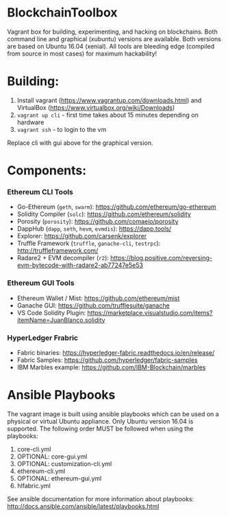 # BlockchainToolbox
Vagrant box for building, experimenting, and hacking on blockchains. Both command line and graphical (xubuntu) versions are available. Both versions are based on Ubuntu 16.04 (xenial). All tools are bleeding edge (compiled from source in most cases) for maximum hackability!

# Building:
1. Install vagrant (https://www.vagrantup.com/downloads.html) and VirtualBox (https://www.virtualbox.org/wiki/Downloads)
2. `vagrant up cli` - first time takes about 15 minutes depending on hardware
3. `vagrant ssh` - to login to the vm

Replace cli with gui above for the graphical version.

# Components:
### Ethereum CLI Tools
* Go-Ethereum (`geth`, `swarm`): https://github.com/ethereum/go-ethereum
* Solidity Compiler (`solc`): https://github.com/ethereum/solidity
* Porosity (`porosity`): https://github.com/comaeio/porosity
* DappHub (`dapp`, `seth`, `hevm`, `evmdis`): https://dapp.tools/
* Explorer: https://github.com/carsenk/explorer
* Truffle Framework (`truffle`, `ganache-cli`, `testrpc`): http://truffleframework.com/
* Radare2 + EVM decompiler (`r2`): https://blog.positive.com/reversing-evm-bytecode-with-radare2-ab77247e5e53

### Ethereum GUI Tools
* Ethereum Wallet / Mist: https://github.com/ethereum/mist
* Ganache GUI: https://github.com/trufflesuite/ganache
* VS Code Solidity Plugin: https://marketplace.visualstudio.com/items?itemName=JuanBlanco.solidity

### HyperLedger Frabric
* Fabric binaries: https://hyperledger-fabric.readthedocs.io/en/release/
* Fabric Samples: https://github.com/hyperledger/fabric-samples
* IBM Marbles example: https://github.com/IBM-Blockchain/marbles

# Ansible Playbooks
The vagrant image is built using ansible playbooks which can be used on a physical or virtual Ubuntu appliance. Only Ubuntu version 16.04 is supported. The following order MUST be followed when using the playbooks:
1. core-cli.yml
2. OPTIONAL: core-gui.yml
3. OPTIONAL: customization-cli.yml
4. ethereum-cli.yml
5. OPTIONAL: ethereum-gui.yml
6. hlfabric.yml

See ansible documentation for more information about playbooks: http://docs.ansible.com/ansible/latest/playbooks.html

